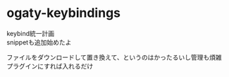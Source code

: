 # ogaty-keybindings

keybind統一計画  
snippetも追加始めたよ  

ファイルをダウンロードして置き換えて、というのはかったるいし管理も煩雑  
プラグインにすれば入れるだけ

